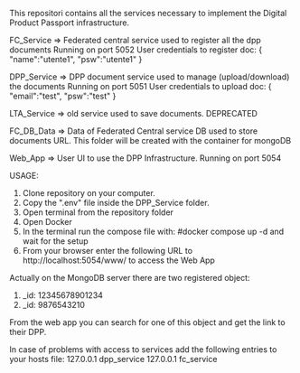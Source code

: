 This repositori contains all the services necessary to implement the Digital Product Passport infrastructure.

FC_Service => Federated central service used to register all the dpp documents
              Running on port 5052
              User credentials to register doc:
              {
                  "name":"utente1",
                  "psw":"utente1"
              }
              

DPP_Service => DPP document service used to manage (upload/download) the documents
               Running on port 5051
               User credentials to upload doc:
               {
                  "email":"test",
                  "psw":"test"
               }


LTA_Service => old service used to save documents. DEPRECATED

FC_DB_Data => Data of Federated Central service DB used to store documents URL. This folder will be created with the container for mongoDB

Web_App => User UI to use the DPP Infrastructure.
          Running on port 5054


USAGE:

1) Clone repository on your computer.
2) Copy the ".env" file inside the DPP_Service folder.
3) Open terminal from the repository folder
4) Open Docker
5) In the terminal run the compose file with:
    #docker compose up -d
   and wait for the setup
6) From your browser enter the following URL to http://localhost:5054/www/ to access the Web App

Actually on the MongoDB server there are two registered object: 
1) _id: 12345678901234
2) _id: 9876543210

From the web app you can search for one of this object and get the link to their DPP.

In case of problems with access to services add the following entries to your hosts file:
127.0.0.1     dpp_service
127.0.0.1     fc_service
      
